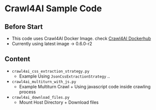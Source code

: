 # Crawl4AI Sample Code

## Before Start
- This code uses Crawl4AI Docker Image. check [Crawl4AI Dockerhub](https://hub.docker.com/r/unclecode/crawl4ai)
- Currently using latest image -> 0.6.0-r2 

## Content
- `crawl4ai_css_extraction_strategy.py`
    - Example Using `JsonCssExtractionStrategy` ..
- `crawl4ai_multiturn_with_js.py`
    - Example Multiturn Crawl + Using javascript code inside crawling process
- `crawl4ai_download_files.py`
    - Mount Host Directory + Download files